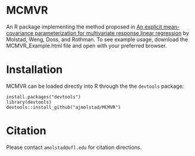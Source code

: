 # MCMVR
An R package implementing the method proposed in [An explicit mean-covariance parameterization for multivariate response linear regression](https://arxiv.org/pdf/1808.10558.pdf) by Molstad, Weng, Doss, and Rothman. To see example usage, download the MCMVR_Example.html file and open with your preferred browser. 

# Installation
MCMVR can be loaded directly into R through the the `devtools` package:
```{r}
install.packages("devtools")
library(devtools)
devtools::install_github("ajmolstad/MCMVR")
```
# Citation
Please contact `amolstad@ufl.edu` for citation directions. 

